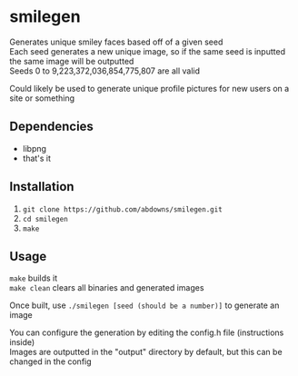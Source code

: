 # smilegen

Generates unique smiley faces based off of a given seed  
Each seed generates a new unique image, so if the same seed is inputted the same image will be outputted  
Seeds 0 to 9,223,372,036,854,775,807 are all valid

Could likely be used to generate unique profile pictures for new users on a site or something

## Dependencies

- libpng
- that's it

## Installation

1. `git clone https://github.com/abdowns/smilegen.git`
1. `cd smilegen`
1. `make`

## Usage

`make` builds it  
`make clean` clears all binaries and generated images


Once built, use `./smilegen [seed (should be a number)]` to generate an image


You can configure the generation by editing the config.h file (instructions inside)  
Images are outputted in the "output" directory by default, but this can be changed in the config
